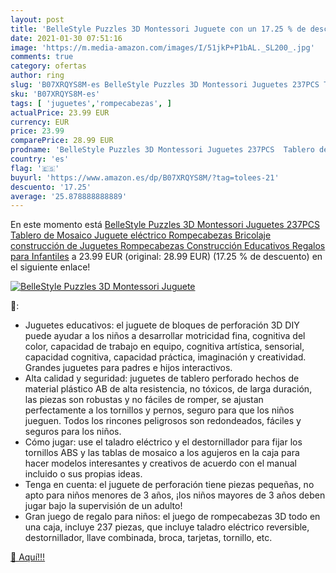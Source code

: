 ```yaml
---
layout: post
title: 'BelleStyle Puzzles 3D Montessori Juguete con un 17.25 % de descuento'
date: 2021-01-30 07:51:16
image: 'https://m.media-amazon.com/images/I/51jkP+P1bAL._SL200_.jpg'
comments: true
category: ofertas
author: ring
slug: 'B07XRQYS8M-es BelleStyle Puzzles 3D Montessori Juguetes 237PCS Tablero...'
sku: 'B07XRQYS8M-es'
tags: [ 'juguetes','rompecabezas', ]
actualPrice: 23.99 EUR
currency: EUR
price: 23.99
comparePrice: 28.99 EUR
prodname: 'BelleStyle Puzzles 3D Montessori Juguetes 237PCS  Tablero de Mosaico Juguete eléctrico Rompecabezas Bricolaje construcción de Juguetes Rompecabezas Construcción Educativos Regalos para Infantiles'
country: 'es'
flag: '🇪🇸'
buyurl: 'https://www.amazon.es/dp/B07XRQYS8M/?tag=tolees-21'
descuento: '17.25'
average: '25.878888888889'
---
```


En este momento está [BelleStyle Puzzles 3D Montessori Juguetes 237PCS  Tablero de Mosaico Juguete eléctrico Rompecabezas Bricolaje construcción de Juguetes Rompecabezas Construcción Educativos Regalos para Infantiles](https://www.amazon.es/dp/B07XRQYS8M/?tag=tolees-21) a 23.99 EUR (original: 28.99 EUR) (17.25 %  de descuento) en el siguiente enlace!

[![BelleStyle Puzzles 3D Montessori Juguete](https://m.media-amazon.com/images/I/51jkP+P1bAL._SL200_.jpg)](https://www.amazon.es/dp/B07XRQYS8M/?tag=tolees-21)

🔎:

- Juguetes educativos: el juguete de bloques de perforación 3D DIY puede ayudar a los niños a desarrollar motricidad fina, cognitiva del color, capacidad de trabajo en equipo, cognitiva artística, sensorial, capacidad cognitiva, capacidad práctica, imaginación y creatividad. Grandes juguetes para padres e hijos interactivos.
- Alta calidad y seguridad: juguetes de tablero perforado hechos de material plástico AB de alta resistencia, no tóxicos, de larga duración, las piezas son robustas y no fáciles de romper, se ajustan perfectamente a los tornillos y pernos, seguro para que los niños jueguen. Todos los rincones peligrosos son redondeados, fáciles y seguros para los niños.
- Cómo jugar: use el taladro eléctrico y el destornillador para fijar los tornillos ABS y las tablas de mosaico a los agujeros en la caja para hacer modelos interesantes y creativos de acuerdo con el manual incluido o sus propias ideas.
- Tenga en cuenta: el juguete de perforación tiene piezas pequeñas, no apto para niños menores de 3 años, ¡los niños mayores de 3 años deben jugar bajo la supervisión de un adulto!
- Gran juego de regalo para niños: el juego de rompecabezas 3D todo en una caja, incluye 237 piezas, que incluye taladro eléctrico reversible, destornillador, llave combinada, broca, tarjetas, tornillo, etc.

[🛒 Aquí!!!](https://www.amazon.es/dp/B07XRQYS8M/?tag=tolees-21)
